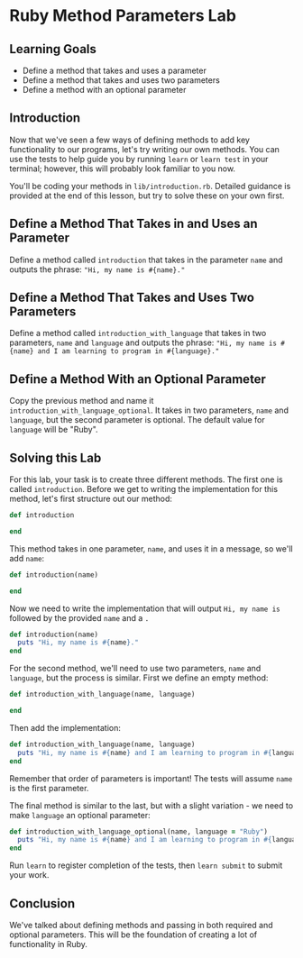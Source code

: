 # Ruby Method Parameters Lab

## Learning Goals

- Define a method that takes and uses a parameter
- Define a method that takes and uses two parameters
- Define a method with an optional parameter

## Introduction

Now that we've seen a few ways of defining methods to add key functionality to
our programs, let's try writing our own methods. You can use the tests to help
guide you by running `learn` or `learn test` in your terminal; however, this
will probably look familiar to you now.

You'll be coding your methods in `lib/introduction.rb`. Detailed guidance is provided
at the end of this lesson, but try to solve these on your own first.

## Define a Method That Takes in and Uses an Parameter

Define a method called `introduction` that takes in the parameter `name` and outputs
the phrase: `"Hi, my name is #{name}."`

## Define a Method That Takes and Uses Two Parameters

Define a method called `introduction_with_language` that takes in two parameters,
`name` and `language` and outputs the phrase: `"Hi, my name is #{name} and I am
learning to program in #{language}."`

## Define a Method With an Optional Parameter

Copy the previous method and name it `introduction_with_language_optional`. It
takes in two parameters, `name` and `language`, but the second parameter is
optional. The default value for `language` will be "Ruby".









## Solving this Lab

For this lab, your task is to create three different methods. The first one is
called `introduction`. Before we get to writing the implementation for this method,
let's first structure out our method:

```ruby
def introduction

end
```

This method takes in one parameter, `name`, and uses it in a message, so we'll add
`name`:

```ruby
def introduction(name)

end
```

Now we need to write the implementation that will output `Hi, my name is `
followed by the provided `name` and a `.`

```ruby
def introduction(name)
  puts "Hi, my name is #{name}."
end
```

For the second method, we'll need to use two parameters, `name` and `language`,
but the process is similar. First we define an empty method:

```ruby
def introduction_with_language(name, language)

end
```

Then add the implementation:

```ruby
def introduction_with_language(name, language)
  puts "Hi, my name is #{name} and I am learning to program in #{language}."
end
```

Remember that order of parameters is important! The tests will assume `name` is
the first parameter.

The final method is similar to the last, but with a slight variation - we need
to make `language` an optional parameter:

```ruby
def introduction_with_language_optional(name, language = "Ruby")
  puts "Hi, my name is #{name} and I am learning to program in #{language}."
end
```

Run `learn` to register completion of the tests, then `learn submit` to submit
your work.

## Conclusion

We've talked about defining methods and passing in both required and optional
parameters. This will be the foundation of creating a lot of functionality in
Ruby.
